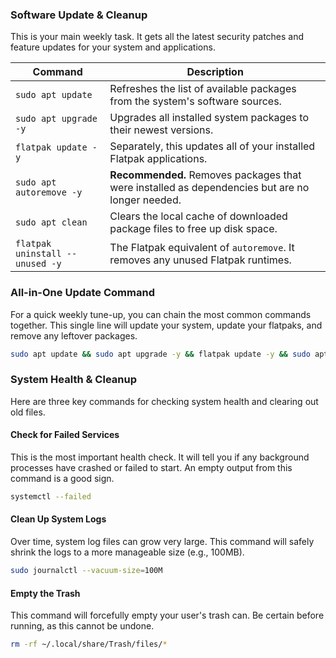 ### Software Update & Cleanup

This is your main weekly task. It gets all the latest security patches and feature updates for your system and applications.

| Command                         | Description                                                                                     |
| ------------------------------- | ----------------------------------------------------------------------------------------------- |
| `sudo apt update`               | Refreshes the list of available packages from the system's software sources.                    |
| `sudo apt upgrade -y`           | Upgrades all installed system packages to their newest versions.                                |
| `flatpak update -y`             | Separately, this updates all of your installed Flatpak applications.                            |
| `sudo apt autoremove -y`        | **Recommended.** Removes packages that were installed as dependencies but are no longer needed. |
| `sudo apt clean`                | Clears the local cache of downloaded package files to free up disk space.                       |
| `flatpak uninstall --unused -y` | The Flatpak equivalent of `autoremove`. It removes any unused Flatpak runtimes.                 |

### All-in-One Update Command

For a quick weekly tune-up, you can chain the most common commands together. This single line will update your system, update your flatpaks, and remove any leftover packages.

```bash
sudo apt update && sudo apt upgrade -y && flatpak update -y && sudo apt autoremove -y
```

### System Health & Cleanup

Here are three key commands for checking system health and clearing out old files.

#### Check for Failed Services

This is the most important health check. It will tell you if any background processes have crashed or failed to start. An empty output from this command is a good sign.

```bash
systemctl --failed
```

#### Clean Up System Logs

Over time, system log files can grow very large. This command will safely shrink the logs to a more manageable size (e.g., 100MB).

```bash
sudo journalctl --vacuum-size=100M
```

#### Empty the Trash

This command will forcefully empty your user's trash can. Be certain before running, as this cannot be undone.

```bash
rm -rf ~/.local/share/Trash/files/*
```